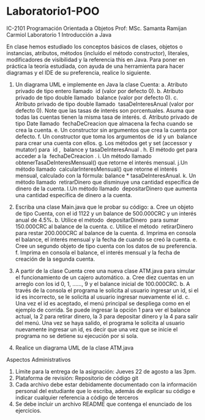 # Laboratorio1-POO

IC-2101 Programación Orientada a Objetos
Prof: MSc. Samanta Ramijan Carmiol
Laboratorio 1
Introducción a Java


En clase hemos estudiado los conceptos básicos de clases, objetos o instancias, atributos,
métodos (incluído el método constructor), literales, modificadores de visibilidad y la
referencia this en Java. Para poner en práctica la teoría estudiada, con ayuda de una
herramienta para hacer diagramas y el IDE de su preferencia, realice lo siguiente.

1. Un diagrama UML e implemente en Java la clase Cuenta:
a. Atributo privado de tipo entero llamado ​ id​ (valor por defecto 0).
b. Atributo privado de tipo double llamado ​ balance​ (valor por defecto 0).
c. Atributo privado de tipo double llamado ​ tasaDeInteresAnual (valor por
defecto 0). Note que las tasas de interés son porcentuales. Asuma que todas
las cuentas tienen la misma tasa de interés.
d. Atributo privado de tipo Date llamado ​ fechaDeCreacion que almacena la
fecha cuando se crea la cuenta.
e. Un constructor sin argumentos que crea la cuenta por defecto.
f.
Un constructor que toma los argumentos de ​ id y un ​ balance para crear una
cuenta con ellos.
g. Los métodos get y set (accessor y mutator) para ​ id​ , ​ balance y
tasaDeInteresAnual​ .
h. El método get para acceder a la ​ fechaDeCreacion​ .
i.
Un método llamado ​ obtenerTasaDeInteresMensual() que retorne el
interés mensual.
j.Un método llamado ​ calcularInteresMensual() que retorne el interés
mensual, calculado con la fórmula:
balance * tasaDeInteresAnual.
k. Un método llamado ​ retirarDinero que disminuye una cantidad específica
de dinero de la cuenta.
l.Un método llamado ​ depositarDinero que aumenta una cantidad específica 
de dinero a la cuenta.


2. Escriba una clase Main.java que le probar su código:
a. Cree un objeto de tipo Cuenta, con el id 1122 y un balance de 500.000CRC y
un interés anual de 4.5%.
b. Utilice el método ​ depositarDinero ​ para sumar 150.000CRC al balance de
la cuenta.
c. Utilice el método ​ retirarDinero ​ para restar 200.000CRC al balance de la
cuenta.
d. Imprima en consola el balance, el interés mensual y la fecha de cuando se
creó la cuenta.
e. Cree un segundo objeto de tipo cuenta con los datos de su preferencia.
f. Imprima en consola el balance, el interés mensual y la fecha de creación de la
segunda cuenta.


3. A partir de la clase Cuenta cree una nueva clase ATM.java para simular el
funcionamiento de un cajero automático.
a. Cree diez cuentas en un arreglo con los id 0, 1, ......, 9 y el balance inicial de
100.000CRC.
b. A través de la consola el programa le solicita al usuario ingresar un id, si el id
es incorrecto, se le solicita al usuario ingresar nuevamente el id.
c. Una vez el id es aceptado, el menú principal se despliega como en el ejemplo
de corrida. Se puede ingresar la opción 1 para ver el balance actual, la 2 para
retirar dinero, la 3 para depositar dinero y la 4 para salir del menú. Una vez se
haya salido, el programa le solicita al usuario nuevamente ingresar un id, es
decir que una vez que se inicie el programa no se detiene su ejecución por si
sola.


4. Realice un diagrama UML de la clase ATM.java


Aspectos Administrativos
1. Límite para la entrega de la asignación: Jueves 22 de agosto a las 3pm.
2. Plataforma de revisión: Repositorio de código git
3. Cada archivo debe estar debidamente documentado con la información personal del
   estudiante que lo escriba, además de explicar su código e indicar cualquier
   referencia a código de terceros
4. Se debe incluir un archivo README que contenga el enunciado de los ejercicios.
